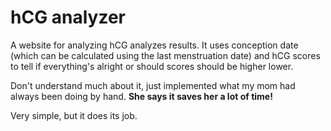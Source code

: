 # hCG analyzer

A website for analyzing hCG analyzes results. It uses conception date (which can be calculated using the last menstruation date) and hCG scores to tell if everything's alright or should scores should be higher lower.

Don't understand much about it, just implemented what my mom had always been doing by hand. **She says it saves her a lot of time!**

Very simple, but it does its job. 

